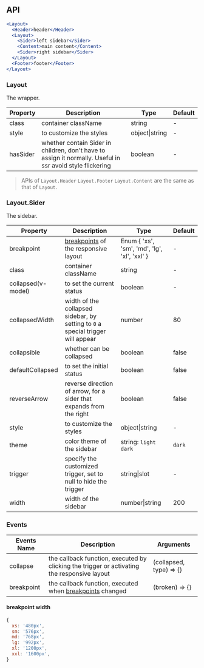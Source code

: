 
## API

```jsx
<Layout>
  <Header>header</Header>
  <Layout>
    <Sider>left sidebar</Sider>
    <Content>main content</Content>
    <Sider>right sidebar</Sider>
  </Layout>
  <Footer>footer</Footer>
</Layout>
```

### Layout

The wrapper.

| Property | Description | Type | Default |
| -------- | ----------- | ---- | ------- |
| class | container className | string | - |
| style | to customize the styles | object\|string | - |
| hasSider | whether contain Sider in children, don't have to assign it normally. Useful in ssr avoid style flickering | boolean | - |

> APIs of `Layout.Header` `Layout.Footer` `Layout.Content` are the same as that of `Layout`.

### Layout.Sider

The sidebar.

| Property | Description | Type | Default |
| -------- | ----------- | ---- | ------- |
| breakpoint | [breakpoints](/ant-desing-vue/components/grid#api) of the responsive layout | Enum { 'xs', 'sm', 'md', 'lg', 'xl', 'xxl' } | - |
| class | container className | string | - |
| collapsed(v-model) | to set the current status | boolean | - |
| collapsedWidth | width of the collapsed sidebar, by setting to `0` a special trigger will appear | number | 80 |
| collapsible | whether can be collapsed | boolean | false |
| defaultCollapsed | to set the initial status | boolean | false |
| reverseArrow | reverse direction of arrow, for a sider that expands from the right | boolean | false |
| style | to customize the styles | object\|string | - |
| theme | color theme of the sidebar | string: `light` `dark` | `dark` |
| trigger | specify the customized trigger, set to null to hide the trigger | string\|slot | - |
| width | width of the sidebar | number\|string | 200 |

### Events
| Events Name | Description | Arguments |
| --- | --- | --- |
| collapse | the callback function, executed by clicking the trigger or activating the responsive layout | (collapsed, type) => {} |
| breakpoint | the callback function, executed when [breakpoints](/ant-desing-vue/components/grid#api) changed | (broken) => {} | - |

#### breakpoint width

```js
{
  xs: '480px',
  sm: '576px',
  md: '768px',
  lg: '992px',
  xl: '1200px',
  xxl: '1600px',
}
```

